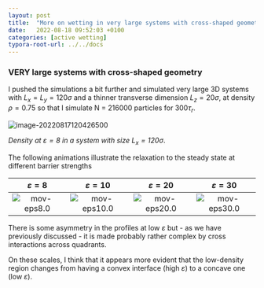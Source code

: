 ```yaml
---
layout: post
title:  "More on wetting in very large systems with cross-shaped geometry"
date:   2022-08-18 09:52:03 +0100
categories: [active wetting]
typora-root-url: ../../docs
---
```


### VERY large systems with cross-shaped geometry

I pushed the simulations a bit further and simulated very large 3D systems with $L_x = L_y = 120\sigma$ and a thinner transverse dimension $L_z = 20\sigma$, at density $\rho=0.75$ so that I simulate N = 216000 particles for 300$\tau_r$.  



![image-20220817120426500](/images/WeetingCrossGeom/eps8-lx603D.png)

*Density at $\varepsilon=8$ in a system with size $L_x=120\sigma$*.





The following animations illustrate the relaxation to the steady state at different barrier strengths

|                    $\varepsilon=8$                     |                     $\varepsilon=10$                     |                     $\varepsilon=20$                     |                     $\varepsilon=30$                     |
| :----------------------------------------------------: | :------------------------------------------------------: | :------------------------------------------------------: | :------------------------------------------------------: |
| ![mov-eps8.0](/images/WeetingCrossGeom/mov-eps8.0.gif) | ![mov-eps10.0](/images/WeetingCrossGeom/mov-eps10.0.gif) | ![mov-eps20.0](/images/WeetingCrossGeom/mov-eps20.0.gif) | ![mov-eps30.0](/images/WeetingCrossGeom/mov-eps30.0.gif) |

There is some asymmetry in the profiles at low $\varepsilon$ but - as we have previously discussed - it is made probably rather complex by cross interactions across quadrants.

On these scales, I think that it appears more evident that the low-density region changes from having a convex interface (high $\varepsilon$) to a concave one (low $\varepsilon$).
